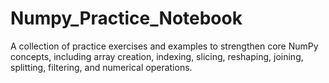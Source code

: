 # Numpy_Practice_Notebook
A collection of practice exercises and examples to strengthen core NumPy concepts, including array creation, indexing, slicing, reshaping, joining, splitting, filtering, and numerical operations.
